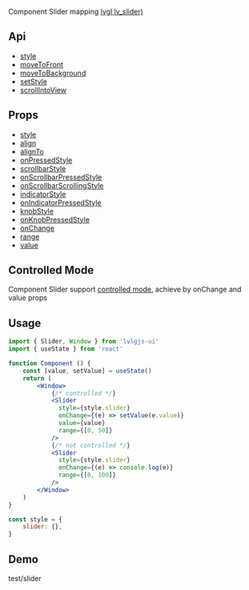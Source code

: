 Component Slider mapping [lvgl lv_slider)](https://docs.lvgl.io/master/widgets/slider.html#overview)

## Api
- [style](../api/style.md)
- [moveToFront](../api/moveToFront.md)
- [moveToBackground](../api/moveToBackground.md)
- [setStyle](../api/setStyle.md)
- [scrollIntoView](../api/scrollIntoView.md)

## Props
- [style](../props/style.md)
- [align](../props/align.md)
- [alignTo](../props/alignTo.md)
- [onPressedStyle](../props/onPressedStyle.md)
- [scrollbarStyle](../props/scrollbarStyle.md)
- [onScrollbarPressedStyle](../props/onScrollbarPressedStyle.md)
- [onScrollbarScrollingStyle](../props/onScrollbarScrollingStyle.md)
- [indicatorStyle](../props/indicatorStyle.md)
- [onIndicatorPressedStyle](../props/onIndicatorPressedStyle.md)
- [knobStyle](../props/knobStyle.md)
- [onKnobPressedStyle](../props/onKnobPressedStyle.md)
- [onChange](../props/onChange/3.md)
- [range](../props/range.md)
- [value](../props/value/2.md)

## Controlled Mode
Component Slider support [controlled mode](https://krasimir.gitbooks.io/react-in-patterns/content/chapter-05/), achieve by onChange and value props  

## Usage
```jsx
import { Slider, Window } from 'lvlgjs-ui'
import { useState } from 'react'

function Component () {
    const [value, setValue] = useState()
    return (
        <Window>
            {/* controlled */}
            <Slider
              style={style.slider}
              onChange={(e) => setValue(e.value)}
              value={value}
              range={[0, 50]}
            />
            {/* not controlled */}
            <Slider
              style={style.slider}
              onChange={(e) => console.log(e)}
              range={[0, 100]}
            />
        </Window>
    )
}

const style = {
    slider: {},
}
```

## Demo
test/slider
